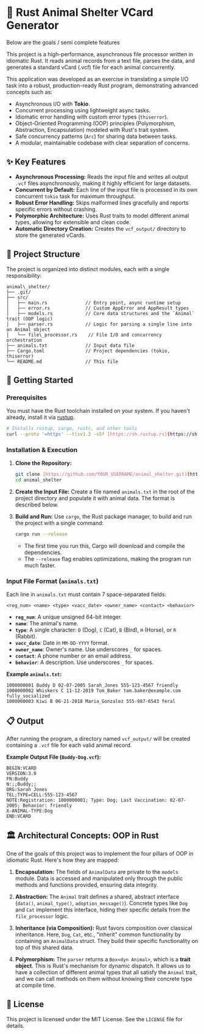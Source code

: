
# 🐾 Rust Animal Shelter VCard Generator

Below are the goals / semi complete features

This project is a high-performance, asynchronous file processor written in idiomatic Rust. It reads animal records from a text file, parses the data, and generates a standard vCard (.vcf) file for each animal concurrently.

This application was developed as an exercise in translating a simple I/O task into a robust, production-ready Rust program, demonstrating advanced concepts such as:

* Asynchronous I/O with **Tokio**.
* Concurrent processing using lightweight async tasks.
* Idiomatic error handling with custom error types (`thiserror`).
* Object-Oriented Programming (OOP) principles (Polymorphism, Abstraction, Encapsulation) modeled with Rust's trait system.
* Safe concurrency patterns (`Arc`) for sharing data between tasks.
* A modular, maintainable codebase with clear separation of concerns.

## ✨ Key Features

-   **Asynchronous Processing:** Reads the input file and writes all output `.vcf` files asynchronously, making it highly efficient for large datasets.
-   **Concurrent by Default:** Each line of the input file is processed in its own concurrent `tokio` task for maximum throughput.
-   **Robust Error Handling:** Skips malformed lines gracefully and reports specific errors without crashing.
-   **Polymorphic Architecture:** Uses Rust traits to model different animal types, allowing for extensible and clean code.
-   **Automatic Directory Creation:** Creates the `vcf_output/` directory to store the generated vCards.

## 📂 Project Structure

The project is organized into distinct modules, each with a single responsibility:


```
animal\_shelter/
├── .git/
├── src/
│   ├── main.rs              // Entry point, async runtime setup
│   ├── error.rs             // Custom AppError and AppResult types
│   ├── models.rs            // Core data structures and the `Animal` trait (OOP logic)
│   ├── parser.rs            // Logic for parsing a single line into an Animal object
│   └── file\_processor.rs    // File I/O and concurrency orchestration
├── animals.txt              // Input data file
├── Cargo.toml               // Project dependencies (tokio, thiserror)
└── README.md                // This file

````

## 🚀 Getting Started

### Prerequisites

You must have the Rust toolchain installed on your system. If you haven't already, install it via [rustup](https://rustup.rs/).

```bash
# Installs rustup, cargo, rustc, and other tools
curl --proto '=https' --tlsv1.2 -sSf [https://sh.rustup.rs](https://sh.rustup.rs) | sh
````

### Installation & Execution

1.  **Clone the Repository:**

    ```bash
    git clone [https://github.com/YOUR_USERNAME/animal_shelter.git](https://github.com/YOUR_USERNAME/animal_shelter.git)
    cd animal_shelter
    ```

2.  **Create the Input File:**
    Create a file named `animals.txt` in the root of the project directory and populate it with animal data. The format is described below.

3.  **Build and Run:**
    Use `cargo`, the Rust package manager, to build and run the project with a single command:

    ```bash
    cargo run --release
    ```

      * The first time you run this, Cargo will download and compile the dependencies.
      * The `--release` flag enables optimizations, making the program run much faster.

### Input File Format (`animals.txt`)

Each line in `animals.txt` must contain 7 space-separated fields:

`<reg_num> <name> <type> <vacc_date> <owner_name> <contact> <behavior>`

  - **`reg_num`**: A unique unsigned 64-bit integer.
  - **`name`**: The animal's name.
  - **`type`**: A single character: `D` (Dog), `C` (Cat), `B` (Bird), `H` (Horse), or `R` (Rabbit).
  - **`vacc_date`**: Date in `MM-DD-YYYY` format.
  - **`owner_name`**: Owner's name. Use underscores `_` for spaces.
  - **`contact`**: A phone number or an email address.
  - **`behavior`**: A description. Use underscores `_` for spaces.

**Example `animals.txt`:**

```
1000000001 Buddy D 02-07-2005 Sarah_Jones 555-123-4567 friendly
1000000002 Whiskers C 11-12-2019 Tom_Baker tom.baker@example.com fully_socialized
1000000003 Kiwi B 06-21-2018 Maria_Gonzalez 555-987-6543 feral
```

## 📋 Output

After running the program, a directory named `vcf_output/` will be created containing a `.vcf` file for each valid animal record.

**Example Output File (`Buddy-Dog.vcf`):**

```vcard
BEGIN:VCARD
VERSION:3.0
FN:Buddy
N:;;Buddy;;
ORG:Sarah Jones
TEL;TYPE=CELL:555-123-4567
NOTE:Registration: 1000000001; Type: Dog; Last Vaccination: 02-07-2005; Behavior: friendly
X-ANIMAL-TYPE:Dog
END:VCARD
```

## 🏛️ Architectural Concepts: OOP in Rust

One of the goals of this project was to implement the four pillars of OOP in idiomatic Rust. Here's how they are mapped:

1.  **Encapsulation:** The fields of `AnimalData` are private to the `models` module. Data is accessed and manipulated only through the public methods and functions provided, ensuring data integrity.

2.  **Abstraction:** The `Animal` trait defines a shared, abstract interface (`data()`, `animal_type()`, `adoption_message()`). Concrete types like `Dog` and `Cat` implement this interface, hiding their specific details from the `file_processor` logic.

3.  **Inheritance (via Composition):** Rust favors composition over classical inheritance. Here, `Dog`, `Cat`, etc., "inherit" common functionality by containing an `AnimalData` struct. They build their specific functionality on top of this shared data.

4.  **Polymorphism:** The `parser` returns a `Box<dyn Animal>`, which is a **trait object**. This is Rust's mechanism for dynamic dispatch. It allows us to have a collection of different animal types that all satisfy the `Animal` trait, and we can call methods on them without knowing their concrete type at compile time.

## 📄 License

This project is licensed under the MIT License. See the `LICENSE` file for details.
